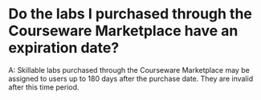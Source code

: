 # Do the labs I purchased through the Courseware Marketplace have an expiration date?

A: Skillable labs purchased through the Courseware Marketplace may be assigned to users up to 180 days after the purchase date. They are invalid after this time period.
